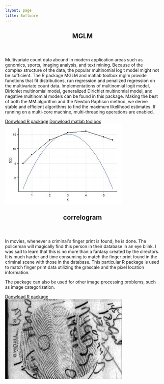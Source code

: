```yaml
---
layout: page
title: Software
---
```


<section id="intro">
    	<header>
    		<h2>MGLM</h2>
        </header>
        <p>Multivariate count data abound in modern application areas such as genomics, sports, imaging analysis, 
		and text mining.  Because of the complex structure of the data, the popular multinomial logit model might 
		not be sufficient. The R package MGLM and matlab toolbox mglm provide functions that fit distributions, run 
		regression and penalized regression on the multivariate count data.  Implementations of multinomial logit model, 
		Dirichlet multinomial model, generalized Dirichlet multinomial model, and negative multinomial models can be 
		found in this package. Making the best of both the MM algorithm and the Newton Raphson method, we derive stable and 
		efficient algorithms to find the maximum likelihood estimates.  If running on a multi-core machine, 
		multi-threading operations are enabled.</p>
        <a href="http://cran.r-project.org/web/packages/MGLM/">Donwload R package</a>
		<a href="http://www4.stat.ncsu.edu/~hzhou3/softwares/mglm/">Donwload matlab toolbox</a>
        <div id="photo">
        	<div>
            	<img src="images/MMPlot.jpeg" width="380" height="260" alt="" border="0">
            </div>
        </div>
    </section>
	<section id="intro">
    	<header>
    		<h2>correlogram</h2>
        </header>
        <p>In movies, whenever a criminal's finger print is found, he is done.  The policeman will 
		magically find this person in their database in an eye blink.  I was sad to learn that this is no more than
		a fantasy created by the directors.  It is much harder and time consuming to match the finger print found 
		in the criminal scene with those in the database.  This particular R package is used to match finger print
		data utilizing the grascale and the pixel location information.</p>
		<p>The package can also be used for other image processing problems, such as image categorization. </p>
        <a href="/">Donwload R package</a>
        <div id="photo">
        	<div>
            	<img src="images/00a92478.bmp" width="380" height="260" alt="" border="0">
            </div>
        </div>
    </section>